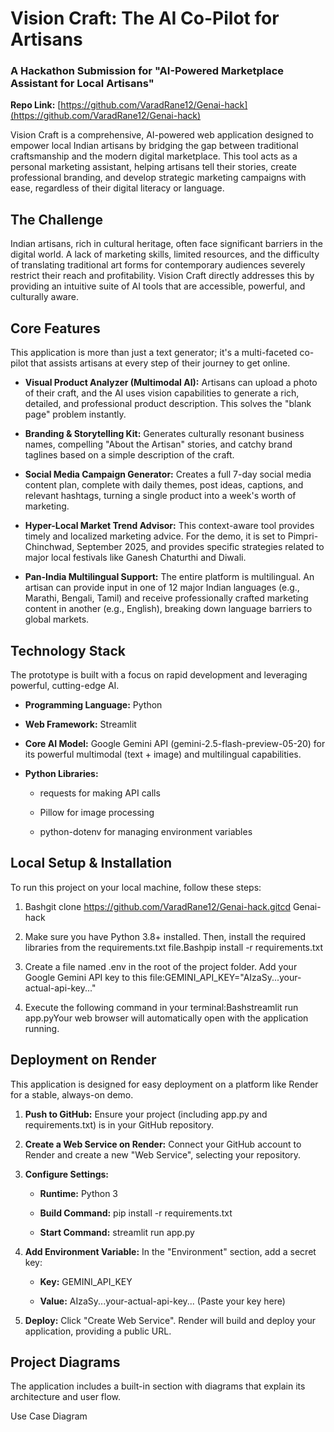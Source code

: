Vision Craft: The AI Co-Pilot for Artisans
==========================================

### A Hackathon Submission for "AI-Powered Marketplace Assistant for Local Artisans"

**Repo Link:** [https://github.com/VaradRane12/Genai-hack](https://github.com/VaradRane12/Genai-hack)

Vision Craft is a comprehensive, AI-powered web application designed to empower local Indian artisans by bridging the gap between traditional craftsmanship and the modern digital marketplace. This tool acts as a personal marketing assistant, helping artisans tell their stories, create professional branding, and develop strategic marketing campaigns with ease, regardless of their digital literacy or language.

The Challenge
-------------

Indian artisans, rich in cultural heritage, often face significant barriers in the digital world. A lack of marketing skills, limited resources, and the difficulty of translating traditional art forms for contemporary audiences severely restrict their reach and profitability. Vision Craft directly addresses this by providing an intuitive suite of AI tools that are accessible, powerful, and culturally aware.

Core Features
-------------

This application is more than just a text generator; it's a multi-faceted co-pilot that assists artisans at every step of their journey to get online.

*   **Visual Product Analyzer (Multimodal AI):** Artisans can upload a photo of their craft, and the AI uses vision capabilities to generate a rich, detailed, and professional product description. This solves the "blank page" problem instantly.
    
*   **Branding & Storytelling Kit:** Generates culturally resonant business names, compelling "About the Artisan" stories, and catchy brand taglines based on a simple description of the craft.
    
*   **Social Media Campaign Generator:** Creates a full 7-day social media content plan, complete with daily themes, post ideas, captions, and relevant hashtags, turning a single product into a week's worth of marketing.
    
*   **Hyper-Local Market Trend Advisor:** This context-aware tool provides timely and localized marketing advice. For the demo, it is set to Pimpri-Chinchwad, September 2025, and provides specific strategies related to major local festivals like Ganesh Chaturthi and Diwali.
    
*   **Pan-India Multilingual Support:** The entire platform is multilingual. An artisan can provide input in one of 12 major Indian languages (e.g., Marathi, Bengali, Tamil) and receive professionally crafted marketing content in another (e.g., English), breaking down language barriers to global markets.
    

Technology Stack
----------------

The prototype is built with a focus on rapid development and leveraging powerful, cutting-edge AI.

*   **Programming Language:** Python
    
*   **Web Framework:** Streamlit
    
*   **Core AI Model:** Google Gemini API (gemini-2.5-flash-preview-05-20) for its powerful multimodal (text + image) and multilingual capabilities.
    
*   **Python Libraries:**
    
    *   requests for making API calls
        
    *   Pillow for image processing
        
    *   python-dotenv for managing environment variables
        

Local Setup & Installation
--------------------------

To run this project on your local machine, follow these steps:

1.  Bashgit clone https://github.com/VaradRane12/Genai-hack.gitcd Genai-hack
    
2.  Make sure you have Python 3.8+ installed. Then, install the required libraries from the requirements.txt file.Bashpip install -r requirements.txt
    
3.  Create a file named .env in the root of the project folder. Add your Google Gemini API key to this file:GEMINI\_API\_KEY="AIzaSy...your-actual-api-key..."
    
4.  Execute the following command in your terminal:Bashstreamlit run app.pyYour web browser will automatically open with the application running.
    

Deployment on Render
--------------------

This application is designed for easy deployment on a platform like Render for a stable, always-on demo.

1.  **Push to GitHub:** Ensure your project (including app.py and requirements.txt) is in your GitHub repository.
    
2.  **Create a Web Service on Render:** Connect your GitHub account to Render and create a new "Web Service", selecting your repository.
    
3.  **Configure Settings:**
    
    *   **Runtime:** Python 3
        
    *   **Build Command:** pip install -r requirements.txt
        
    *   **Start Command:** streamlit run app.py
        
4.  **Add Environment Variable:** In the "Environment" section, add a secret key:
    
    *   **Key:** GEMINI\_API\_KEY
        
    *   **Value:** AIzaSy...your-actual-api-key... (Paste your key here)
        
5.  **Deploy:** Click "Create Web Service". Render will build and deploy your application, providing a public URL.
    

Project Diagrams
----------------

The application includes a built-in section with diagrams that explain its architecture and user flow.

Use Case Diagram

